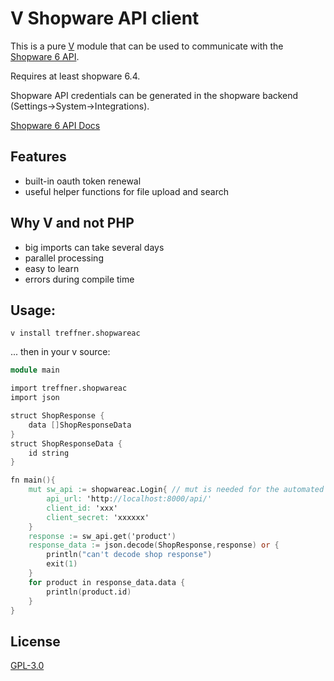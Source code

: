 # V Shopware API client

This is a pure [V](https://vlang.io) module that can be used to communicate with the [Shopware 6 API](https://github.com/shopware/platform).

Requires at least shopware 6.4.

Shopware API credentials can be generated in the shopware backend (Settings->System->Integrations).

[Shopware 6 API Docs](https://docs.shopware.com/en/shopware-platform-dev-en/api)

## Features

+ built-in oauth token renewal
+ useful helper functions for file upload and search

## Why V and not PHP

+ big imports can take several days
+ parallel processing
+ easy to learn
+ errors during compile time

## Usage:
```shell
v install treffner.shopwareac
```
... then in your v source:
```v
module main

import treffner.shopwareac
import json

struct ShopResponse {
	data []ShopResponseData
}
struct ShopResponseData {
	id string
}

fn main(){
	mut sw_api := shopwareac.Login{ // mut is needed for the automated oauth2 token renewal
		api_url: 'http://localhost:8000/api/'
		client_id: 'xxx'
		client_secret: 'xxxxxx'
	}
	response := sw_api.get('product')
	response_data := json.decode(ShopResponse,response) or {
		println("can't decode shop response")
		exit(1)
	}
	for product in response_data.data {
		println(product.id)
	}
}
```

## License
[GPL-3.0](LICENSE)
